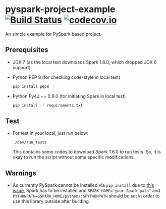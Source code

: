 # pyspark-project-example [![Build Status](https://travis-ci.org/HyukjinKwon/pyspark-project-example.svg?branch=master)](https://travis-ci.org/HyukjinKwon/pyspark-project-example) [![codecov.io](https://codecov.io/github/HyukjinKwon/pyspark-project-example/coverage.svg?branch=master)](https://codecov.io/github/HyukjinKwon/pyspark-project-example?branch=master)

An simple example for PySpark based project.

## Prerequisites

- JDK 7 (as the local test downloads Spark 1.6.0, which dropped JDK 6 support)

- Python PEP 8 (for checking code-style in local test)

  ```bash
  pip install pep8
  ```
- Python Py4J == 0.9.0 (for initiating Spark in local test)

  ```bash
  pip install -r requirements.txt
  ```

## Test

- For test in your local, just run below:

    ```
    ./dev/run_tests
    ```

    This contains some codes to download Spark 1.6.0 to run tests. So, it is okay to run the script without some specific modifications.

## Warnings

- As currently PySpark cannot be installed via `pip install` due to [this issue](https://issues.apache.org/jira/browse/SPARK-1267),
Spark has to be installed and `SPARK_HOME="your Spark path"` and `PYTHONPATH=$SPARK_HOME/python/:$PYTHONPATH` should be set in order to use this library outside after building.
